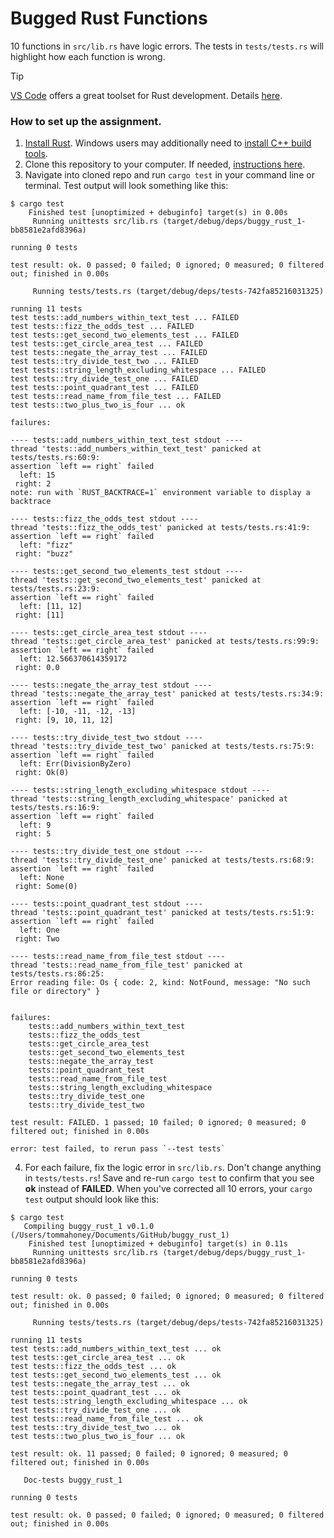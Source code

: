 # Bugged Rust Functions

10 functions in `src/lib.rs` have logic errors. The tests in `tests/tests.rs` will highlight how each function is wrong.

> [!TIP]
> [VS Code](https://code.visualstudio.com/) offers a great toolset for Rust development. Details [here](https://code.visualstudio.>com/docs/languages/rust).

### How to set up the assignment.

1. [Install Rust](https://www.rust-lang.org/tools/install). Windows users may additionally need to [install C++ build tools](https://learn.microsoft.com/en-us/windows/dev-environment/rust/setup).
2. Clone this repository to your computer. If needed, [instructions here](https://docs.github.com/en/repositories/creating-and-managing-repositories/cloning-a-repository).
3. Navigate into cloned repo and run `cargo test` in your command line or terminal. Test output will look something like this:

```shell
$ cargo test
    Finished test [unoptimized + debuginfo] target(s) in 0.00s
     Running unittests src/lib.rs (target/debug/deps/buggy_rust_1-bb8581e2afd8396a)

running 0 tests

test result: ok. 0 passed; 0 failed; 0 ignored; 0 measured; 0 filtered out; finished in 0.00s

     Running tests/tests.rs (target/debug/deps/tests-742fa85216031325)

running 11 tests
test tests::add_numbers_within_text_test ... FAILED
test tests::fizz_the_odds_test ... FAILED
test tests::get_second_two_elements_test ... FAILED
test tests::get_circle_area_test ... FAILED
test tests::negate_the_array_test ... FAILED
test tests::try_divide_test_two ... FAILED
test tests::string_length_excluding_whitespace ... FAILED
test tests::try_divide_test_one ... FAILED
test tests::point_quadrant_test ... FAILED
test tests::read_name_from_file_test ... FAILED
test tests::two_plus_two_is_four ... ok

failures:

---- tests::add_numbers_within_text_test stdout ----
thread 'tests::add_numbers_within_text_test' panicked at tests/tests.rs:60:9:
assertion `left == right` failed
  left: 15
 right: 2
note: run with `RUST_BACKTRACE=1` environment variable to display a backtrace

---- tests::fizz_the_odds_test stdout ----
thread 'tests::fizz_the_odds_test' panicked at tests/tests.rs:41:9:
assertion `left == right` failed
  left: "fizz"
 right: "buzz"

---- tests::get_second_two_elements_test stdout ----
thread 'tests::get_second_two_elements_test' panicked at tests/tests.rs:23:9:
assertion `left == right` failed
  left: [11, 12]
 right: [11]

---- tests::get_circle_area_test stdout ----
thread 'tests::get_circle_area_test' panicked at tests/tests.rs:99:9:
assertion `left == right` failed
  left: 12.566370614359172
 right: 0.0

---- tests::negate_the_array_test stdout ----
thread 'tests::negate_the_array_test' panicked at tests/tests.rs:34:9:
assertion `left == right` failed
  left: [-10, -11, -12, -13]
 right: [9, 10, 11, 12]

---- tests::try_divide_test_two stdout ----
thread 'tests::try_divide_test_two' panicked at tests/tests.rs:75:9:
assertion `left == right` failed
  left: Err(DivisionByZero)
 right: Ok(0)

---- tests::string_length_excluding_whitespace stdout ----
thread 'tests::string_length_excluding_whitespace' panicked at tests/tests.rs:16:9:
assertion `left == right` failed
  left: 9
 right: 5

---- tests::try_divide_test_one stdout ----
thread 'tests::try_divide_test_one' panicked at tests/tests.rs:68:9:
assertion `left == right` failed
  left: None
 right: Some(0)

---- tests::point_quadrant_test stdout ----
thread 'tests::point_quadrant_test' panicked at tests/tests.rs:51:9:
assertion `left == right` failed
  left: One
 right: Two

---- tests::read_name_from_file_test stdout ----
thread 'tests::read_name_from_file_test' panicked at tests/tests.rs:86:25:
Error reading file: Os { code: 2, kind: NotFound, message: "No such file or directory" }


failures:
    tests::add_numbers_within_text_test
    tests::fizz_the_odds_test
    tests::get_circle_area_test
    tests::get_second_two_elements_test
    tests::negate_the_array_test
    tests::point_quadrant_test
    tests::read_name_from_file_test
    tests::string_length_excluding_whitespace
    tests::try_divide_test_one
    tests::try_divide_test_two

test result: FAILED. 1 passed; 10 failed; 0 ignored; 0 measured; 0 filtered out; finished in 0.00s

error: test failed, to rerun pass `--test tests`
```

4. For each failure, fix the logic error in `src/lib.rs`. Don't change anything in `tests/tests.rs`! Save and re-run `cargo test` to confirm that you see <strong>ok</strong> instead of <strong>FAILED</strong>. When you've corrected all 10 errors, your `cargo test` output should look like this:

```shell
$ cargo test
   Compiling buggy_rust_1 v0.1.0 (/Users/tommahoney/Documents/GitHub/buggy_rust_1)
    Finished test [unoptimized + debuginfo] target(s) in 0.11s
     Running unittests src/lib.rs (target/debug/deps/buggy_rust_1-bb8581e2afd8396a)

running 0 tests

test result: ok. 0 passed; 0 failed; 0 ignored; 0 measured; 0 filtered out; finished in 0.00s

     Running tests/tests.rs (target/debug/deps/tests-742fa85216031325)

running 11 tests
test tests::add_numbers_within_text_test ... ok
test tests::get_circle_area_test ... ok
test tests::fizz_the_odds_test ... ok
test tests::get_second_two_elements_test ... ok
test tests::negate_the_array_test ... ok
test tests::point_quadrant_test ... ok
test tests::string_length_excluding_whitespace ... ok
test tests::try_divide_test_one ... ok
test tests::read_name_from_file_test ... ok
test tests::try_divide_test_two ... ok
test tests::two_plus_two_is_four ... ok

test result: ok. 11 passed; 0 failed; 0 ignored; 0 measured; 0 filtered out; finished in 0.00s

   Doc-tests buggy_rust_1

running 0 tests

test result: ok. 0 passed; 0 failed; 0 ignored; 0 measured; 0 filtered out; finished in 0.00s
```